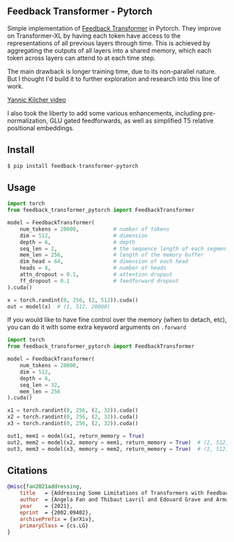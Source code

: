 ## Feedback Transformer - Pytorch

Simple implementation of <a href="https://arxiv.org/abs/2002.09402">Feedback Transformer</a> in Pytorch. They improve on Transformer-XL by having each token have access to the representations of all previous layers through time. This is achieved by aggregating the outputs of all layers into a shared memory, which each token across layers can attend to at each time step.

The main drawback is longer training time, due to its non-parallel nature. But I thought I'd build it to further exploration and research into this line of work.

<a href="https://www.youtube.com/watch?v=zdb8MM94A5c">Yannic Kilcher video</a>

I also took the liberty to add some various enhancements, including pre-normalization, GLU gated feedforwards, as well as simplified T5 relative positional embeddings.

## Install

```bash
$ pip install feedback-transformer-pytorch
```

## Usage

```python
import torch
from feedback_transformer_pytorch import FeedbackTransformer

model = FeedbackTransformer(
    num_tokens = 20000,           # number of tokens
    dim = 512,                    # dimension
    depth = 6,                    # depth
    seq_len = 2,                  # the sequence length of each segment or window
    mem_len = 256,                # length of the memory buffer
    dim_head = 64,                # dimension of each head
    heads = 8,                    # number of heads
    attn_dropout = 0.1,           # attention dropout
    ff_dropout = 0.1              # feedforward dropout
).cuda()

x = torch.randint(0, 256, (2, 512)).cuda()
out = model(x)  # (1, 512, 20000)
```

If you would like to have fine control over the memory (when to detach, etc), you can do it with some extra keyword arguments on `.forward`

```python
import torch
from feedback_transformer_pytorch import FeedbackTransformer

model = FeedbackTransformer(
    num_tokens = 20000,
    dim = 512,
    depth = 6,
    seq_len = 32,
    mem_len = 256
).cuda()

x1 = torch.randint(0, 256, (2, 32)).cuda()
x2 = torch.randint(0, 256, (2, 32)).cuda()
x3 = torch.randint(0, 256, (2, 32)).cuda()

out1, mem1 = model(x1, return_memory = True)
out2, mem2 = model(x2, memory = mem1, return_memory = True)  # (2, 512, 20000)
out3, mem3 = model(x3, memory = mem2, return_memory = True)  # (2, 512, 20000)
```

## Citations

```bibtex
@misc{fan2021addressing,
    title   = {Addressing Some Limitations of Transformers with Feedback Memory}, 
    author  = {Angela Fan and Thibaut Lavril and Edouard Grave and Armand Joulin and Sainbayar Sukhbaatar},
    year    = {2021},
    eprint  = {2002.09402},
    archivePrefix = {arXiv},
    primaryClass = {cs.LG}
}
```
